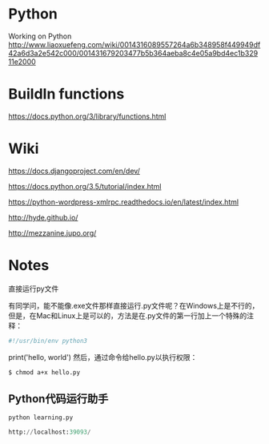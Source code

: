 # Python
Working on Python
http://www.liaoxuefeng.com/wiki/0014316089557264a6b348958f449949df42a6d3a2e542c000/001431679203477b5b364aeba8c4e05a9bd4ec1b32911e2000


# BuildIn functions
https://docs.python.org/3/library/functions.html

# Wiki
https://docs.djangoproject.com/en/dev/

https://docs.python.org/3.5/tutorial/index.html

https://python-wordpress-xmlrpc.readthedocs.io/en/latest/index.html

http://hyde.github.io/

http://mezzanine.jupo.org/

# Notes
直接运行py文件

有同学问，能不能像.exe文件那样直接运行.py文件呢？在Windows上是不行的，但是，在Mac和Linux上是可以的，方法是在.py文件的第一行加上一个特殊的注释：
```python
#!/usr/bin/env python3
```
print('hello, world')
然后，通过命令给hello.py以执行权限：
```unix
$ chmod a+x hello.py
```
## Python代码运行助手
```python
python learning.py

http://localhost:39093/
```


